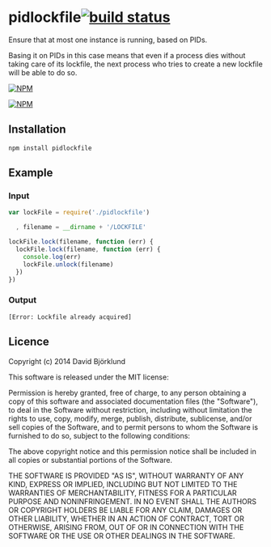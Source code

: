 # pidlockfile[![build status](https://secure.travis-ci.org/kesla/pidlockfile.svg)](http://travis-ci.org/kesla/pidlockfile)

Ensure that at most one instance is running, based on PIDs.

Basing it on PIDs in this case means that even if a process dies without taking care of its lockfile, the next process who tries to create a new lockfile will be able to do so.

[![NPM](https://nodei.co/npm/pidlockfile.png?downloads&stars)](https://nodei.co/npm/pidlockfile/)

[![NPM](https://nodei.co/npm-dl/pidlockfile.png)](https://nodei.co/npm/pidlockfile/)

## Installation

```
npm install pidlockfile
```

## Example

### Input

```javascript
var lockFile = require('./pidlockfile')

  , filename = __dirname + '/LOCKFILE'

lockFile.lock(filename, function (err) {
  lockFile.lock(filename, function (err) {
    console.log(err)
    lockFile.unlock(filename)
  })
})
```

### Output

```
[Error: Lockfile already acquired]
```

## Licence

Copyright (c) 2014 David Björklund

This software is released under the MIT license:

Permission is hereby granted, free of charge, to any person obtaining a copy
of this software and associated documentation files (the "Software"), to deal
in the Software without restriction, including without limitation the rights
to use, copy, modify, merge, publish, distribute, sublicense, and/or sell
copies of the Software, and to permit persons to whom the Software is
furnished to do so, subject to the following conditions:

The above copyright notice and this permission notice shall be included in
all copies or substantial portions of the Software.

THE SOFTWARE IS PROVIDED "AS IS", WITHOUT WARRANTY OF ANY KIND, EXPRESS OR
IMPLIED, INCLUDING BUT NOT LIMITED TO THE WARRANTIES OF MERCHANTABILITY,
FITNESS FOR A PARTICULAR PURPOSE AND NONINFRINGEMENT. IN NO EVENT SHALL THE
AUTHORS OR COPYRIGHT HOLDERS BE LIABLE FOR ANY CLAIM, DAMAGES OR OTHER
LIABILITY, WHETHER IN AN ACTION OF CONTRACT, TORT OR OTHERWISE, ARISING FROM,
OUT OF OR IN CONNECTION WITH THE SOFTWARE OR THE USE OR OTHER DEALINGS IN
THE SOFTWARE.
